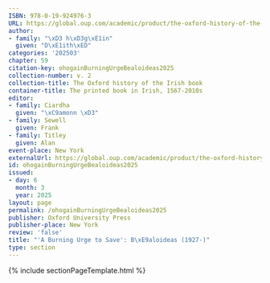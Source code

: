```yaml
---
ISBN: 978-0-19-924976-3
URL: https://global.oup.com/academic/product/the-oxford-history-of-the-irish-book-volume-ii-9780199249763?cc=ge&lang=3n#
author:
- family: "\xD3 h\xD3g\xE1in"
  given: "D\xE1ith\xED"
categories: '202503'
chapter: 59
citation-key: ohogainBurningUrgeBealoideas2025
collection-number: v. 2
collection-title: The Oxford history of the Irish book
container-title: The printed book in Irish, 1567-2010s
editor:
- family: Ciardha
  given: "\xC9amonn \xD3"
- family: Sewell
  given: Frank
- family: Titley
  given: Alan
event-place: New York
externalUrl: https://global.oup.com/academic/product/the-oxford-history-of-the-irish-book-volume-ii-9780199249763?cc=ge&lang=3n#
id: ohogainBurningUrgeBealoideas2025
issued:
- day: 6
  month: 3
  year: 2025
layout: page
permalink: /ohogainBurningUrgeBealoideas2025
publisher: Oxford University Press
publisher-place: New York
review: 'false'
title: "'A Burning Urge to Save': B\xE9aloideas (1927-)"
type: section
---
```

{% include sectionPageTemplate.html %}